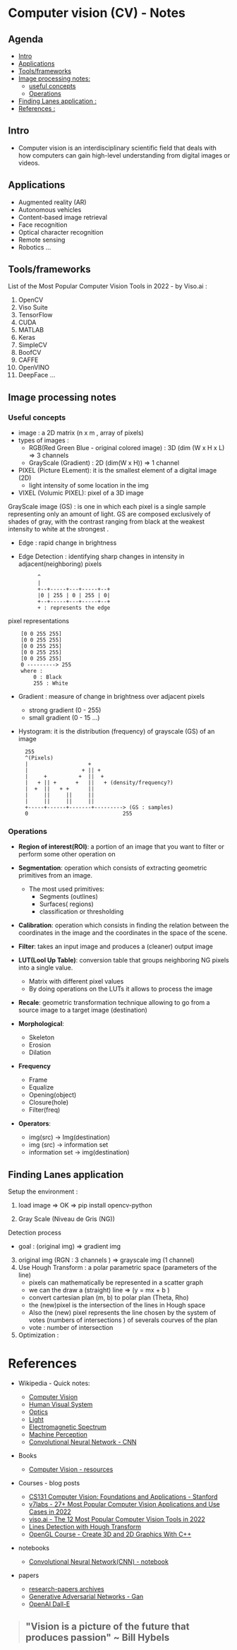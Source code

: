 # Computer vision (CV) - Notes

## Agenda

  - [Intro](#intro)
  - [Applications](#applications)
  - [Tools/frameworks](#toolsframeworks)
  - [Image processing notes:](#image-processing-notes)
    - [useful concepts](#useful-concepts)
    - [Operations](#operations)
  - [Finding Lanes application  :](#finding-lanes-application--)
- [References :](#references-)


## Intro
- Computer vision is an interdisciplinary scientific field that deals with how computers can gain high-level understanding from digital images or videos.

## Applications 

- Augmented reality (AR)
- Autonomous vehicles
- Content-based image retrieval
- Face recognition
- Optical character recognition
- Remote sensing
- Robotics
...

## Tools/frameworks
List of the Most Popular Computer Vision Tools in 2022 - by Viso.ai : 
1. OpenCV
2. Viso Suite
3. TensorFlow
4. CUDA
5. MATLAB
6. Keras
7. SimpleCV
8. BoofCV
9. CAFFE
10. OpenVINO
11. DeepFace
...

## Image processing notes

### Useful concepts

- image : a 2D matrix (n x m , array of pixels) 
- types of images : 
  - RGB(Red Green Blue - original colored image) : 3D (dim (W x H x L)  => 3 channels
  - GrayScale (Gradient) : 2D (dim(W x H)) => 1 channel
- PIXEL (Picture ELement): it is the smallest element of a digital image (2D)
  - light intensity of some location in the img 
- VIXEL (Volumic PIXEL): pixel of a 3D image
  
GrayScale image (GS) : is one in which each pixel is a single sample representing only an amount of light. GS are composed exclusively of shades of gray, with the contrast ranging from black at the weakest intensity to white at the strongest
.
- Edge : rapid change in brightness
- Edge Detection : identifying sharp changes in intensity in adjacent(neighboring) pixels 
  
            ^
            |
            +--+-----+---+-----+--+
            |0 | 255 | 0 | 255 | 0|
            +--+-----+---+-----+--+
            + : represents the edge 
pixel representations

        [0 0 255 255]
        [0 0 255 255]
        [0 0 255 255]
        [0 0 255 255]
        [0 0 255 255]
        0 ---------> 255
        where : 
            0 : Black 
            255 : White 

- Gradient : measure of change in brightness over adjacent pixels 
  - strong gradient (0 - 255)
  - small gradient (0 - 15 ...)

- Hystogram: it is the distribution (frequency) of grayscale (GS) of an image

        255
        ^(Pixels)
        |                   +
        |                 + || +
        |     +          +  ||  +
        |   + || +      +   ||   + (density/frequency?)
        |  +  ||   + +      ||
        |     ||     ||     ||
        |     ||     ||     ||           
        +-----+------+-------+---------> (GS : samples)
        0                              255


### Operations
- **Region of ​​interest(ROI)**: a portion of an image that you want to filter or perform some other operation on
- **Segmentation**: operation which consists of extracting geometric primitives from an image.
    - The most used primitives:
        - Segments (outlines)
        - Surfaces( regions)
        - classification or thresholding
- **Calibration**: operation which consists in finding the relation between the coordinates in the image and the coordinates in the space of the scene.
- **Filter**: takes an input image and produces a (cleaner) output image
- **LUT(Lool Up Table)**: conversion table that groups neighboring NG pixels into a single value.
    - Matrix with different pixel values
    - By doing operations on the LUTs it allows to process the image
- **Recale**: geometric transformation technique allowing to go from a source image to a target image (destination)

- **Morphological**:
  - Skeleton
  - Erosion
  - Dilation
- **Frequency**
  - Frame
  - Equalize
  - Opening(object)
  - Closure(hole)
  - Filter(freq)

- **Operators**:
  - img(src) -> Img(destination)
  - img (src) -> information set
  - information set -> img(destination)
    


## Finding Lanes application
Setup the environment : 
1. load image => OK 
    => pip install opencv-python

2. Gray Scale (Niveau de Gris (NG))

Detection process

- goal : (original img) => gradient img 

3. original img (RGN : 3 channels ) => grayscale img (1 channel)
4. Use Hough Transform : a polar parametric space (parameters of the line)
    - pixels can mathematically be represented in a scatter graph 
    - we can the draw a (straight) line => (y =  mx + b )
    - convert cartesian plan (m, b) to polar plan (Theta, Rho)
    - the (new)pixel is the intersection of the lines in Hough space
    - Also the (new) pixel represents the line chosen by the system of votes (numbers of intersections ) of severals courves of the plan 
    - vote : number of intersection  
5. Optimization : 

# References
- Wikipedia - Quick notes: 
  - [Computer Vision](https://en.wikipedia.org/wiki/Computer_vision)
  - [Human Visual System](https://en.wikipedia.org/wiki/Visual_system)
  - [Optics](https://en.wikipedia.org/wiki/Optics)
  - [Light](https://en.wikipedia.org/wiki/Light)
  - [Electromagnetic Spectrum](https://en.wikipedia.org/wiki/Electromagnetic_spectrum)
  - [Machine Perception](https://en.wikipedia.org/wiki/Machine_perception)
  - [Convolutional Neural Network - CNN](https://en.wikipedia.org/wiki/Convolutional_neural_network)

- Books 
  - [Computer Vision - resources](https://github.com/afondiel/cs-books/tree/main/computer-vision)
- Courses - blog posts
  - [CS131 Computer Vision: Foundations and Applications - Stanford](http://vision.stanford.edu/teaching/cs131_fall1718/)
  - [v7labs - 27+ Most Popular Computer Vision Applications and Use Cases in 2022](https://www.v7labs.com/blog/computer-vision-applications)
  - [viso.ai - The 12 Most Popular Computer Vision Tools in 2022](https://viso.ai/computer-vision/the-most-popular-computer-vision-tools/)
  - [Lines Detection with Hough Transform](https://towardsdatascience.com/lines-detection-with-hough-transform-84020b3b1549)
  - [OpenGL Course - Create 3D and 2D Graphics With C++](https://www.youtube.com/watch?v=45MIykWJ-C4)

- notebooks
  - [Convolutional Neural Network(CNN) - notebook](https://github.com/afondiel/research-notes/blob/master/ai/deep-learning-notes/neural-nets/convolutional-neural-network.ipynb)

- papers 
  - [research-papers archives](https://github.com/afondiel/research-notes/tree/master/computer-vision-notes/research-papers)
  - [Generative Adversarial Networks - Gan](https://arxiv.org/abs/1406.2661) 
  - [OpenAI Dall-E](https://openai.com/blog/dall-e-introducing-outpainting/)
   

> ## "Vision is a picture of the future that produces passion" ~ Bill Hybels
